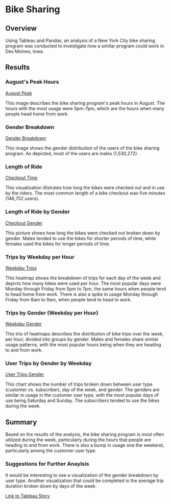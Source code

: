 # Bike Sharing
## Overview
Using Tableau and Pandas, an analysis of a New York City bike sharing program was conducted to investigate how a similar program could work in Des Moines, Iowa.
## Results
### August's Peak Hours

[August Peak](https://github.com/dkleitsch/bikesharing/blob/main/Bikesharing/August%20Peak.png)

This image describes the bike sharing program's peak hours in August.  The hours with the most usage were 5pm-7pm, which are the hours when many people head home from work.

### Gender Breakdown

[Gender Breakdown](https://github.com/dkleitsch/bikesharing/blob/main/Bikesharing/Gender%20Breakdown.png)

This image shows the gender distribution of the users of the bike sharing program.  As depicted, most of the users are males (1,530,272).

### Length of Ride

[Checkout Time](https://github.com/dkleitsch/bikesharing/blob/main/Bikesharing/Checkout%20Times.png)

This visualization illistrates how long the bikes were checked out and in use by the riders.  The most common length of a bike checkout was five minutes (146,752 users).

### Length of Ride by Gender

[Checkout Gender](https://github.com/dkleitsch/bikesharing/blob/main/Bikesharing/Checkout%20Gender.png)

This picture shows how long the bikes were checked out broken down by gender.  Males tended to use the bikes for shorter periods of time, while females used the bikes for longer periods of time.

### Trips by Weekday per Hour

[Weekday Trips](https://github.com/dkleitsch/bikesharing/blob/main/Bikesharing/Weekday%20trips.png)

This heatmap shows the breakdown of trips for each day of the week and depicts how many bikes were used per hour.  The most popular days were Monday through Friday from 5pm to 7pm, the same hours when people tend to head home from work.  There is also a spike in usage Monday through Friday from 8am to 9am, when people tend to head to work.

### Trips by Gender (Weekday per Hour)

[Weekday Gender](https://github.com/dkleitsch/bikesharing/blob/main/Bikesharing/Weekday%20gender.png)

This trio of heatmaps describes the distribution of bike trips over the week, per hour, divided into groups by gender.  Males and females share similar usage patterns, with the most popular hours being when they are heading to and from work.  

### User Trips by Gender by Weekday

[User Trips Gender](https://github.com/dkleitsch/bikesharing/blob/main/Bikesharing/User%20Trips%20Gender.png)

This chart shows the number of trips broken down between user type (customer vs. subscriber), day of the week, and gender.  The genders are similar in usage in the customer user type, with the most popular days of use being Saturday and Sunday.  The subscribers tended to use the bikes during the week.

## Summary
Based on the results of the analysis, the bike sharing program is most often utilized during the week, particularly during the hours that people are heading to and from work.  There is also a bump in usage one the weekend, particularly among the customer user type.

### Suggestions for Further Anaylsis
It would be interesting to see a visualization of the gender breakdown by user type.  Another visualization that could be completed is the average trip duration broken down by days of the week.

[Link to Tableau Story]()
